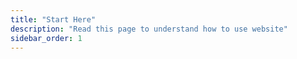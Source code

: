 ```yaml
---
title: "Start Here"
description: "Read this page to understand how to use website"
sidebar_order: 1
---
```

